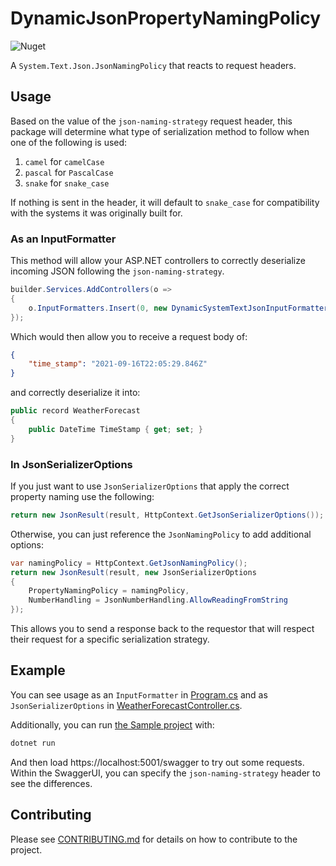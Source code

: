# DynamicJsonPropertyNamingPolicy

![Nuget](https://img.shields.io/nuget/v/DynamicJsonPropertyNamingPolicy)

A `System.Text.Json.JsonNamingPolicy` that reacts to request headers.

## Usage

Based on the value of the `json-naming-strategy` request header, this package will determine what type of serialization method to follow when one of the following is used:

1. `camel` for `camelCase`
1. `pascal` for `PascalCase`
1. `snake` for `snake_case`

If nothing is sent in the header, it will default to `snake_case` for compatibility with the systems it was originally built for.

### As an InputFormatter

This method will allow your ASP.NET controllers to correctly deserialize incoming JSON following the `json-naming-strategy`.

```cs
builder.Services.AddControllers(o =>
{
    o.InputFormatters.Insert(0, new DynamicSystemTextJsonInputFormatter());
});
```

Which would then allow you to receive a request body of:

```json
{
    "time_stamp": "2021-09-16T22:05:29.846Z"
}
```

and correctly deserialize it into:

```cs
public record WeatherForecast
{
    public DateTime TimeStamp { get; set; }
}
```

### In JsonSerializerOptions

If you just want to use `JsonSerializerOptions` that apply the correct property naming use the following:

```cs
return new JsonResult(result, HttpContext.GetJsonSerializerOptions());
```

Otherwise, you can just reference the `JsonNamingPolicy` to add additional options:

```cs
var namingPolicy = HttpContext.GetJsonNamingPolicy();
return new JsonResult(result, new JsonSerializerOptions
{
    PropertyNamingPolicy = namingPolicy,
    NumberHandling = JsonNumberHandling.AllowReadingFromString
});
```



This allows you to send a response back to the requestor that will respect their request for a specific serialization strategy.

## Example

You can see usage as an `InputFormatter` in [Program.cs](src/Sample/Program.cs) and as `JsonSerializerOptions` in [WeatherForecastController.cs](src/Sample/Controllers/WeatherForecastController.cs).

Additionally, you can run [the Sample project](src/Sample) with:

```sh
dotnet run
```

And then load https://localhost:5001/swagger to try out some requests. Within the SwaggerUI, you can specify the `json-naming-strategy` header to see the differences.

## Contributing

Please see [CONTRIBUTING.md](CONTRIBUTING.md) for details on how to contribute to the project.